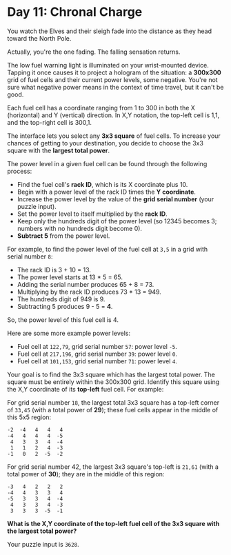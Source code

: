 # Day 11: Chronal Charge

You watch the Elves and their sleigh fade into the distance as they head toward the North Pole.

Actually, you're the one fading. The falling sensation returns.

The low fuel warning light is illuminated on your wrist-mounted device. Tapping it once causes it to project a hologram of the situation: a **300x300** grid of fuel cells and their current power levels, some negative. You're not sure what negative power means in the context of time travel, but it can't be good.

Each fuel cell has a coordinate ranging from 1 to 300 in both the X (horizontal) and Y (vertical) direction. In X,Y notation, the top-left cell is 1,1, and the top-right cell is 300,1.

The interface lets you select any **3x3 square** of fuel cells. To increase your chances of getting to your destination, you decide to choose the 3x3 square with the **largest total power**.

The power level in a given fuel cell can be found through the following process:

- Find the fuel cell's **rack ID**, which is its X coordinate plus 10.
- Begin with a power level of the rack ID times the **Y coordinate**.
- Increase the power level by the value of the **grid serial number** (your puzzle input).
- Set the power level to itself multiplied by the **rack ID**.
- Keep only the hundreds digit of the power level (so 12345 becomes 3; numbers with no hundreds digit become 0).
- **Subtract 5** from the power level.

For example, to find the power level of the fuel cell at `3,5` in a grid with serial number `8`:

- The rack ID is 3 + 10 = 13.
- The power level starts at 13 \* 5 = 65.
- Adding the serial number produces 65 + 8 = 73.
- Multiplying by the rack ID produces 73 \* 13 = 949.
- The hundreds digit of 949 is 9.
- Subtracting 5 produces 9 - 5 = **4**.

So, the power level of this fuel cell is 4.

Here are some more example power levels:

- Fuel cell at `122,79`, grid serial number `57`: power level `-5`.
- Fuel cell at `217,196`, grid serial number `39`: power level `0`.
- Fuel cell at `101,153`, grid serial number `71`: power level `4`.

Your goal is to find the 3x3 square which has the largest total power. The square must be entirely within the 300x300 grid. Identify this square using the X,Y coordinate of its **top-left** fuel cell. For example:

For grid serial number `18`, the largest total 3x3 square has a top-left corner of `33,45` (with a total power of **29**); these fuel cells appear in the middle of this 5x5 region:

    -2  -4   4   4   4
    -4   4   4   4  -5
     4   3   3   4  -4
     1   1   2   4  -3
    -1   0   2  -5  -2

For grid serial number 42, the largest 3x3 square's top-left is `21,61` (with a total power of **30**); they are in the middle of this region:

    -3   4   2   2   2
    -4   4   3   3   4
    -5   3   3   4  -4
     4   3   3   4  -3
     3   3   3  -5  -1

**What is the X,Y coordinate of the top-left fuel cell of the 3x3 square with the largest total power?**

Your puzzle input is `3628`.
